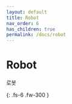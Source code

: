 ```yaml
---
layout: default
title: Robot
nav_order: 6
has_children: true
permalink: /docs/robot
---
```


# Robot

로봇

{: .fs-6 .fw-300 }
